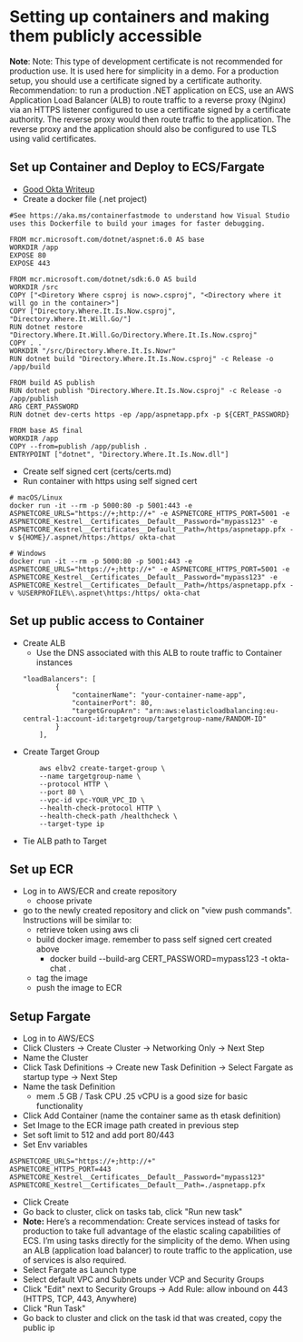 # Setting up containers and making them publicly accessible
**Note**: Note: This type of development certificate is not recommended for production use. It is used here for simplicity in a demo. For a production setup, you should use a certificate signed by a certificate authority. Recommendation: to run a production .NET application on ECS, use an AWS Application Load Balancer (ALB) to route traffic to a reverse proxy (Nginx) via an HTTPS listener configured to use a certificate signed by a certificate authority. The reverse proxy would then route traffic to the application. The reverse proxy and the application should also be configured to use TLS using valid certificates.

## Set up Container and Deploy to ECS/Fargate
* [Good Okta Writeup](https://developer.okta.com/blog/2022/01/19/deploy-dotnet-container-aws-fargate)
* Create a docker file (.net project)
```
#See https://aka.ms/containerfastmode to understand how Visual Studio uses this Dockerfile to build your images for faster debugging.

FROM mcr.microsoft.com/dotnet/aspnet:6.0 AS base
WORKDIR /app
EXPOSE 80
EXPOSE 443

FROM mcr.microsoft.com/dotnet/sdk:6.0 AS build
WORKDIR /src
COPY ["<Diretory Where csproj is now>.csproj", "<Directory where it will go in the container>"]
COPY ["Directory.Where.It.Is.Now.csproj", "Directory.Where.It.Will.Go/"]
RUN dotnet restore "Directory.Where.It.Will.Go/Directory.Where.It.Is.Now.csproj"
COPY . .
WORKDIR "/src/Directory.Where.It.Is.Nowr"
RUN dotnet build "Directory.Where.It.Is.Now.csproj" -c Release -o /app/build

FROM build AS publish
RUN dotnet publish "Directory.Where.It.Is.Now.csproj" -c Release -o /app/publish
ARG CERT_PASSWORD
RUN dotnet dev-certs https -ep /app/aspnetapp.pfx -p ${CERT_PASSWORD}

FROM base AS final
WORKDIR /app
COPY --from=publish /app/publish .
ENTRYPOINT ["dotnet", "Directory.Where.It.Is.Now.dll"]
```
* Create self signed cert (certs/certs.md)
* Run container with https using self signed cert
```
# macOS/Linux
docker run -it --rm -p 5000:80 -p 5001:443 -e ASPNETCORE_URLS="https://+;http://+" -e ASPNETCORE_HTTPS_PORT=5001 -e ASPNETCORE_Kestrel__Certificates__Default__Password="mypass123" -e ASPNETCORE_Kestrel__Certificates__Default__Path=/https/aspnetapp.pfx -v ${HOME}/.aspnet/https:/https/ okta-chat

# Windows
docker run -it --rm -p 5000:80 -p 5001:443 -e ASPNETCORE_URLS="https://+;http://+" -e ASPNETCORE_HTTPS_PORT=5001 -e ASPNETCORE_Kestrel__Certificates__Default__Password="mypass123" -e ASPNETCORE_Kestrel__Certificates__Default__Path=/https/aspnetapp.pfx -v %USERPROFILE%\.aspnet\https:/https/ okta-chat
```
## Set up public access to Container
* Create ALB
    * Use the DNS associated with this ALB to route traffic to Container instances
    ```
    "loadBalancers": [
            {
                "containerName": "your-container-name-app",
                "containerPort": 80,
                "targetGroupArn": "arn:aws:elasticloadbalancing:eu-central-1:account-id:targetgroup/targetgroup-name/RANDOM-ID"
            }
        ],
    ```
* Create Target Group 
    ```
        aws elbv2 create-target-group \
        --name targetgroup-name \
        --protocol HTTP \
        --port 80 \
        --vpc-id vpc-YOUR_VPC_ID \
        --health-check-protocol HTTP \
        --health-check-path /healthcheck \
        --target-type ip
    ```
* Tie ALB path to Target 

## Set up ECR
* Log in to AWS/ECR and create repository
    * choose private
* go to the newly created repository and click on "view push commands".  Instructions will be similar to:
    * retrieve token using aws cli
    * build docker image.  remember to pass self signed cert created above
        * docker build --build-arg CERT_PASSWORD=mypass123 -t okta-chat .
    * tag the image
    * push the image to ECR

## Setup Fargate
* Log in to AWS/ECS
* Click Clusters -> Create Cluster -> Networking Only -> Next Step 
* Name the Cluster
* Click Task Definitions -> Create new Task Definition -> Select Fargate as startup type -> Next Step
* Name the task Definition
    * mem .5 GB / Task CPU .25 vCPU is a good size for basic functionality
* Click Add Container (name the container same as th etask definition)
* Set Image to the ECR image path created in previous step
* Set soft limit to 512 and add port 80/443
* Set Env variables
```
ASPNETCORE_URLS="https://+;http://+"
ASPNETCORE_HTTPS_PORT=443
ASPNETCORE_Kestrel__Certificates__Default__Password="mypass123"
ASPNETCORE_Kestrel__Certificates__Default__Path=./aspnetapp.pfx
```
* Click Create
* Go back to cluster, click on tasks tab, click "Run new task"
* **Note:** Here’s a recommendation: Create services instead of tasks for production to take full advantage of the elastic scaling capabilities of ECS. I’m using tasks directly for the simplicity of the demo. When using an ALB (application load balancer) to route traffic to the application, use of services is also required.
* Select Fargate as Launch type
* Select default VPC and Subnets under VCP and Security Groups
* Click "Edit" next to Security Groups -> Add Rule: allow inbound on 443 (HTTPS, TCP, 443, Anywhere)
* Click "Run Task"
* Go back to cluster and click on the task id that was created, copy the public ip 


